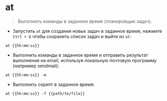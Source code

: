 # at

> Выполнить команды в заданное время (планировщик задач).

- Запустить `at` для создания новых задач в заданное время, нажмите `Ctrl + D` чтобы сохранить список задач и выйти из `at`:

`at {{hh:mm:ss}}`

- Выполнить команды в заданное время и отправить результат выполнения на email, используя локальную почтовую программу (например sendmail):

`at {{hh:mm:ss}} -m`

- Выполнить скрипт в заданное время:

`at {{hh:mm:ss}} -f {{path/to/file}}`
